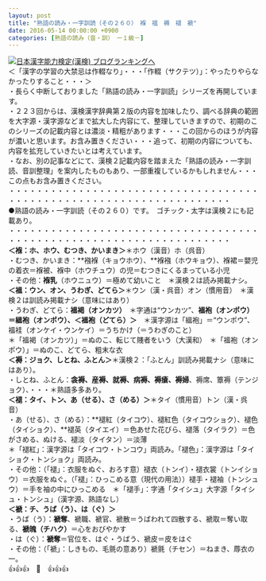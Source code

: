 ```yaml
---
layout: post
title: "熟語の読み・一字訓読（その２６０）　褓　褞　褥　褪　褫"
date: 2016-05-14 00:00:00 +0900
categories: [熟語の読み（音・訓）　ー１級－]
---
```


[![](/syuusyuu9701/assets/images/熟語の読み・一字訓読（その２６０）-褓-褞-褥-褪-褫-br_c_3028_1.gif)](http://blog.with2.net/link.php?1659096:3028 "日本漢字能力検定(漢検) ブログランキングへ")[日本漢字能力検定(漢検) ブログランキングへ](http://blog.with2.net/link.php?1659096:3028)  
＜「漢字の学習の大禁忌は作輟なり」・・・「作輟（サクテツ）」：やったりやらなかったりすること・・・＞  
・長らく中断しておりました「熟語の読み・一字訓読」シリーズを再開しています。  
・２２３回からは、漢検漢字辞典第２版の内容を加味したり、調べる辞典の範囲を大字源・漢字源などまで拡大した内容にて、整理していきますので、初期のこのシリーズの記載内容とは濃淡・精粗があります・・・この回からのほうが内容が濃いと思います。お含み置きください・・・追って、初期の内容についても、内容を拡充していきたいとは考えています。  
・なお、別の記事などにて、漢検２記載内容を踏まえた「熟語の読み・一字訓読、音訓整理」を案内したものもあり、一部重複しているかもしれません・・・この点もお含み置きください。  
・・・・・・・・・・・・・・・・・・・・・・・・・・・・・・・・・・・・・・・・・・・・・・・・・・・・・・・・・・・・・・・・・・・・  
●熟語の読み・一字訓読（その２６０）です。　ゴチック・太字は漢検２にも記載あり。  
・・・・・・・・・・・・・・・・・・・・・・・・・・・・・・・・・・・・・・・・・・・・・・・・・・・・・・・・・・・・・・・・・・・・  
**＜褓：ホ、ホウ、むつき、かいまき＞**＊ホウ（漢音）ホ（呉音）  
・むつき、かいまき：**襁褓（キョウホウ）、**褓襁（ホウキョウ）、褓裙＝嬰児の着衣＝褓被、褓中（ホウチュウ）の児＝むつきにくるまっている小児  
・その他：**褓乳**（ホウニュウ）＝極めて幼いこと　＊漢検２は読み掲載ナシ。  
**＜褞：ウン、オン、うわぎ、どてら＞**＊ウン（漢・呉音）オン（慣用音）　＊漢検２は訓読み掲載ナシ（意味にはあり）  
・うわぎ、どてら：**褞褐（オンカツ）**　＊字通は“ウンカツ”、**褞袍（オンポウ）＝縕袍（オンポウ）、＜褞袍（どてら）＞**　＊漢字源は「縕袍」＝“ウンポウ”、褞袿（オンケイ・ウンケイ）＝うちかけ（＝うわぎのこと）  
＊「褞褐（オンカツ）」＝ぬのこ、転じて賤者をいう（大漢和）　＊「褞袍（オンポウ）」＝ぬのこ、どてら、粗末な衣  
**＜褥：ジョク、しとね、ふとん＞**＊漢検２：「ふとん」訓読み掲載ナシ（意味にはあり）。  
・しとね、ふとん：**衾褥、産褥、就褥、病褥、褥瘡、褥婦**、褥席、簟褥（テンジョク）、・・・＊熟語多多あり。  
**＜褪：タイ、トン、あ（せる）、さ（める）＞**＊タイ（慣用音）トン（漢・呉音）  
・あ（せる）、さ（める）：**褪紅（タイコウ）、褪紅色（タイコウショク）、褪色（タイショク）、**褪英（タイエイ）＝色あせた花びら、褪落（タイラク）＝色がさめる、ぬける、褪淡（タイタン）＝淡薄  
＊「褪紅」：漢字源は「タイコウ・トンコウ」両読み。「褪色」：漢字源は「タイショク・トンショク」両読み。  
・その他：（「褪」：衣服をぬぐ、おろす意）褪衣（トンイ）・褪衣裳（トンイショウ）＝衣服をぬぐ。（「褪」：ひっこめる意（現代の用法））褪手・褪袖（トンシュウ）＝手を袖の中にひっこめる　＊「褪手」：字通「タイシュ」大字源「タイシュ・トンシュ」（漢字源、熟語なし）  
**＜褫：チ、うば（う）、は（ぐ）＞**  
・うば（う）：**褫奪**、褫職、褫官、褫散＝うばわれて四散する、褫取＝奪い取る、**褫魄（チハク）**＝心をおびやかす  
・は（ぐ）：**褫奪**＝官位を、はぐ・うばう、褫皮＝皮をはぐ  
・その他：（「褫」：しきもの、毛氈の意あり）褫氈（チセン）＝ねまき、蓐衣の一。  
👍👍👍　🐒　👍👍👍  
  
  